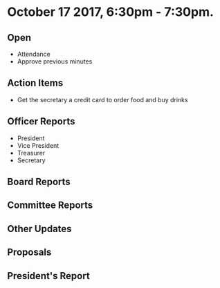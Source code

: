 # October 17 2017, 6:30pm - 7:30pm.

## Open
* Attendance
* Approve previous minutes

## Action Items
* Get the secretary a credit card to order food and buy drinks
## Officer Reports
* President
* Vice President
* Treasurer
* Secretary

## Board Reports

## Committee Reports

## Other Updates

## Proposals

## President's Report 
